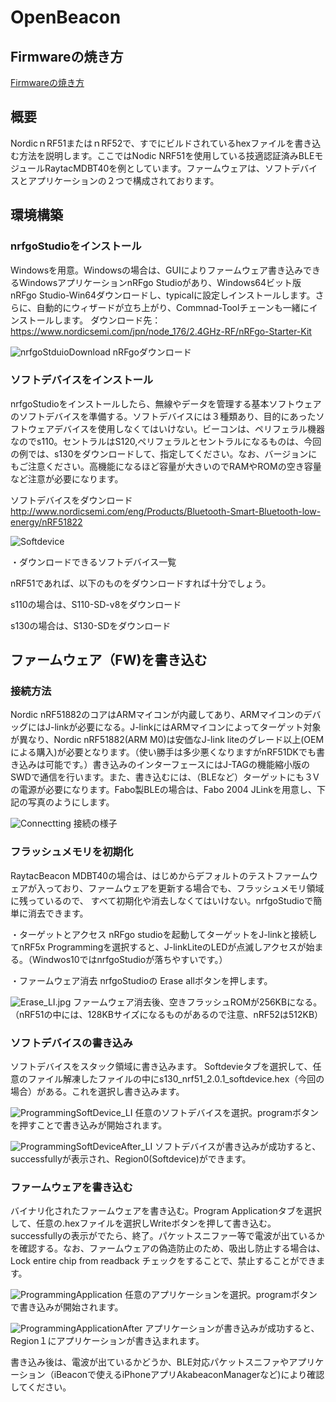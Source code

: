 # OpenBeacon

## Firmwareの焼き方

[Firmwareの焼き方](./docs/README.md)

## 概要
NordicｎRF51またはｎRF52で、すでにビルドされているhexファイルを書き込む方法を説明します。ここではNodic NRF51を使用している技適認証済みBLEモジュールRaytacMDBT40を例としています。ファームウェアは、ソフトデバイスとアプリケーションの２つで構成されております。

## 環境構築
### nrfgoStudioをインストール
Windowsを用意。Windowsの場合は、GUIによりファームウェア書き込みできるWindowsアプリケーションnRFgo Studioがあり、Windows64ビット版nRFgo Studio-Win64ダウンロードし、typicalに設定しインストールします。さらに、自動的にウィザードが立ち上がり、Commnad-Toolチェーンも一緒にインストールします。
ダウンロード先：
https://www.nordicsemi.com/jpn/node_176/2.4GHz-RF/nRFgo-Starter-Kit

![nrfgoStduioDownload](./Photo/DownLoadG01.jpg  "nrfgoStudio")
nRFgoダウンロード

### ソフトデバイスをインストール

nrfgoStudioをインストールしたら、無線やデータを管理する基本ソフトウェアのソフトデバイスを準備する。ソフトデバイスには３種類あり、目的にあったソフトウェアデバイスを使用しなくてはいけない。ビーコンは、ペリフェラル機器なのでs110。セントラルはS120,ペリフェラルとセントラルになるものは、今回の例では、s130をダウンロードして、指定してください。なお、バージョンにもご注意ください。高機能になるほど容量が大きいのでRAMやROMの空き容量など注意が必要になります。

ソフトデバイスをダウンロード
http://www.nordicsemi.com/eng/Products/Bluetooth-Smart-Bluetooth-low-energy/nRF51822

![Softdevice](./Photo/Softdevice.png  "Softdevice")

・ダウンロードできるソフトデバイス一覧

nRF51であれば、以下のものをダウンロードすれば十分でしょう。

s110の場合は、S110-SD-v8をダウンロード

s130の場合は、S130-SDをダウンロード　

## ファームウェア（FW)を書き込む

### 接続方法
Nordic nRF51882のコアはARMマイコンが内蔵してあり、ARMマイコンのデバッグにはJ-linkが必要になる。J-linkにはARMマイコンによってターゲット対象が異なり、Nordic nRF51882(ARM M0)は安価なJ-link liteのグレード以上(OEMによる購入)が必要となります。（使い勝手は多少悪くなりますがnRF51DKでも書き込みは可能です。）書き込みのインターフェースにはJ-TAGの機能縮小版のSWDで通信を行います。また、書き込むには、（BLEなど）ターゲットにも３Vの電源が必要になります。Fabo製BLEの場合は、Fabo 2004 JLinkを用意し、下記の写真のようにします。

![Connectting](./Photo/Connetting.JPG  "Connectting")
接続の様子

### フラッシュメモリを初期化
RaytacBeacon MDBT40の場合は、はじめからデフォルトのテストファームウェアが入っており、ファームウェアを更新する場合でも、フラッシュメモリ領域に残っているので、 すべて初期化や消去しなくてはいけない。nrfgoStudioで簡単に消去できます。

・ターゲットとアクセス
nRFgo studioを起動してターゲットをJ-linkと接続してnRF5x Programmingを選択すると、J-linkLiteのLEDが点滅しアクセスが始まる。（Windwos10ではnrfgoStudioが落ちやすいです。）

・ファームウェア消去
nrfgoStudioの Erase allボタンを押します。

![Erase_LI.jpg](./Photo/Erase_LI.jpg  "Erase_LI")
ファームウェア消去後、空きフラッシュROMが256KBになる。（nRF51の中には、128KBサイズになるものがあるので注意、nRF52は512KB）


### ソフトデバイスの書き込み
ソフトデバイスをスタック領域に書き込みます。 Softdevieタブを選択して、任意のファイル解凍したファイルの中にs130_nrf51_2.0.1_softdevice.hex（今回の場合）がある。これを選択し書き込みます。


![ProgrammingSoftDevice_LI](./Photo/ProgrammingSoftDevice_LI.jpg  "ProgrammingSoftDevice_LI")
任意のソフトデバイスを選択。programボタンを押すことで書き込みが開始されます。

![ProgrammingSoftDeviceAfter_LI](./Photo/ProgrammingSoftDeviceAfter_LI.jpg  "ProgrammingSoftDeviceAfter_LI")
ソフトデバイスが書き込みが成功すると、successfullyが表示され、Region0(Softdevice)ができます。

### ファームウェアを書き込む

バイナリ化されたファームウェアを書き込む。Program Applicationタブを選択して、任意の.hexファイルを選択しWriteボタンを押して書き込む。successfullyの表示がでたら、終了。パケットスニファー等で電波が出ているかを確認する。なお、ファームウェアの偽造防止のため、吸出し防止する場合は、Lock entire chip from readback チェックをすることで、禁止することができます。

![ProgrammingApplication](./Photo/ProgrammingApplication_LI.jpg  "ProgrammingApplication_LI")
任意のアプリケーションを選択。programボタンで書き込みが開始されます。

![ProgrammingApplicationAfter](./Photo/ProgrammingApplicationAfter_LI.jpg  "ProgrammingApplicationAfter_LI")
アプリケーションが書き込みが成功すると、Region１にアプリケーションが書き込まれます。

書き込み後は、電波が出ているかどうか、BLE対応パケットスニファやアプリケーション（iBeaconで使えるiPhoneアプリAkabeaconManagerなど)により確認してください。
